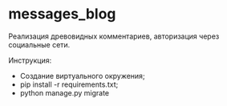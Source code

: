 # messages_blog
Реализация древовидных комментариев, авторизация через социальные сети.

Инструкция: 
- Создание виртуального окружения;
- pip install -r requirements.txt;
- python manage.py migrate